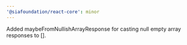 ```yaml
---
'@siafoundation/react-core': minor
---
```


Added maybeFromNullishArrayResponse for casting null empty array responses to [].
